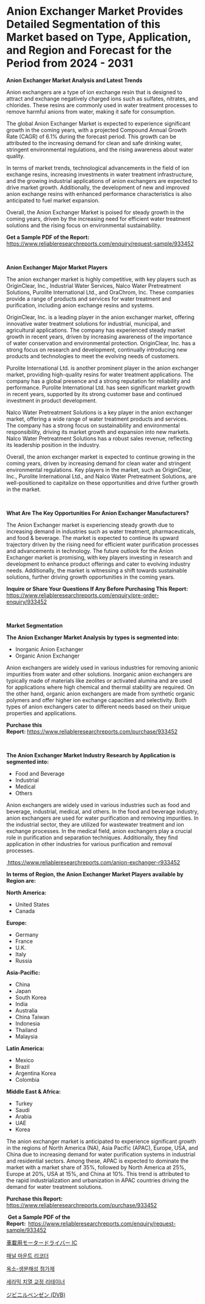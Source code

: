 <p><h1>Anion Exchanger Market Provides Detailed Segmentation of this Market based on Type, Application, and Region and Forecast for the Period from 2024 - 2031</h1></p><p><strong>Anion Exchanger Market Analysis and Latest Trends</strong></p>
<p><p>Anion exchangers are a type of ion exchange resin that is designed to attract and exchange negatively charged ions such as sulfates, nitrates, and chlorides. These resins are commonly used in water treatment processes to remove harmful anions from water, making it safe for consumption.</p><p>The global Anion Exchanger Market is expected to experience significant growth in the coming years, with a projected Compound Annual Growth Rate (CAGR) of 6.1% during the forecast period. This growth can be attributed to the increasing demand for clean and safe drinking water, stringent environmental regulations, and the rising awareness about water quality.</p><p>In terms of market trends, technological advancements in the field of ion exchange resins, increasing investments in water treatment infrastructure, and the growing industrial applications of anion exchangers are expected to drive market growth. Additionally, the development of new and improved anion exchange resins with enhanced performance characteristics is also anticipated to fuel market expansion.</p><p>Overall, the Anion Exchanger Market is poised for steady growth in the coming years, driven by the increasing need for efficient water treatment solutions and the rising focus on environmental sustainability.</p></p>
<p><strong>Get a Sample PDF of the Report:&nbsp;</strong> <a href="https://www.reliableresearchreports.com/enquiry/request-sample/933452">https://www.reliableresearchreports.com/enquiry/request-sample/933452</a></p>
<p>&nbsp;</p>
<p><strong>Anion Exchanger Major Market Players</strong></p>
<p><p>The anion exchanger market is highly competitive, with key players such as OriginClear, Inc., Industrial Water Services, Nalco Water Pretreatment Solutions, Purolite International Ltd., and OraChrom, Inc. These companies provide a range of products and services for water treatment and purification, including anion exchange resins and systems.</p><p>OriginClear, Inc. is a leading player in the anion exchanger market, offering innovative water treatment solutions for industrial, municipal, and agricultural applications. The company has experienced steady market growth in recent years, driven by increasing awareness of the importance of water conservation and environmental protection. OriginClear, Inc. has a strong focus on research and development, continually introducing new products and technologies to meet the evolving needs of customers.</p><p>Purolite International Ltd. is another prominent player in the anion exchanger market, providing high-quality resins for water treatment applications. The company has a global presence and a strong reputation for reliability and performance. Purolite International Ltd. has seen significant market growth in recent years, supported by its strong customer base and continued investment in product development.</p><p>Nalco Water Pretreatment Solutions is a key player in the anion exchanger market, offering a wide range of water treatment products and services. The company has a strong focus on sustainability and environmental responsibility, driving its market growth and expansion into new markets. Nalco Water Pretreatment Solutions has a robust sales revenue, reflecting its leadership position in the industry.</p><p>Overall, the anion exchanger market is expected to continue growing in the coming years, driven by increasing demand for clean water and stringent environmental regulations. Key players in the market, such as OriginClear, Inc., Purolite International Ltd., and Nalco Water Pretreatment Solutions, are well-positioned to capitalize on these opportunities and drive further growth in the market.</p></p>
<p>&nbsp;</p>
<p><strong>What Are The Key Opportunities For Anion Exchanger Manufacturers?</strong></p>
<p><p>The Anion Exchanger market is experiencing steady growth due to increasing demand in industries such as water treatment, pharmaceuticals, and food & beverage. The market is expected to continue its upward trajectory driven by the rising need for efficient water purification processes and advancements in technology. The future outlook for the Anion Exchanger market is promising, with key players investing in research and development to enhance product offerings and cater to evolving industry needs. Additionally, the market is witnessing a shift towards sustainable solutions, further driving growth opportunities in the coming years.</p></p>
<p><strong>Inquire or Share Your Questions If Any Before Purchasing This Report:</strong> <a href="https://www.reliableresearchreports.com/enquiry/pre-order-enquiry/933452">https://www.reliableresearchreports.com/enquiry/pre-order-enquiry/933452</a></p>
<p>&nbsp;</p>
<p><strong>Market Segmentation</strong></p>
<p><strong>The Anion Exchanger Market Analysis by types is segmented into:</strong></p>
<p><ul><li>Inorganic Anion Exchanger</li><li>Organic Anion Exchanger</li></ul></p>
<p><p>Anion exchangers are widely used in various industries for removing anionic impurities from water and other solutions. Inorganic anion exchangers are typically made of materials like zeolites or activated alumina and are used for applications where high chemical and thermal stability are required. On the other hand, organic anion exchangers are made from synthetic organic polymers and offer higher ion exchange capacities and selectivity. Both types of anion exchangers cater to different needs based on their unique properties and applications.</p></p>
<p><strong>Purchase this Report:&nbsp;</strong><a href="https://www.reliableresearchreports.com/purchase/933452">https://www.reliableresearchreports.com/purchase/933452</a></p>
<p>&nbsp;</p>
<p><strong>The Anion Exchanger Market Industry Research by Application is segmented into:</strong></p>
<p><ul><li>Food and Beverage</li><li>Industrial</li><li>Medical</li><li>Others</li></ul></p>
<p><p>Anion exchangers are widely used in various industries such as food and beverage, industrial, medical, and others. In the food and beverage industry, anion exchangers are used for water purification and removing impurities. In the industrial sector, they are utilized for wastewater treatment and ion exchange processes. In the medical field, anion exchangers play a crucial role in purification and separation techniques. Additionally, they find application in other industries for various purification and removal processes.</p></p>
<p><a href="https://www.reliableresearchreports.com/anion-exchanger-r933452">&nbsp;https://www.reliableresearchreports.com/anion-exchanger-r933452</a></p>
<p><strong>In terms of Region, the Anion Exchanger Market Players available by Region are:</strong></p>
<p>
    <p> <strong> North America: </strong>
        <ul>
            <li>United States</li>
            <li>Canada</li>
        </ul>
        </p> 
    <p> <strong> Europe: </strong>
        <ul>
            <li>Germany</li>
            <li>France</li>
            <li>U.K.</li>
            <li>Italy</li>
            <li>Russia</li>
        </ul>
        </p> 
    <p> <strong> Asia-Pacific: </strong>
        <ul>
            <li>China</li>
            <li>Japan</li>
            <li>South Korea</li>
            <li>India</li>
            <li>Australia</li>
            <li>China Taiwan</li>
            <li>Indonesia</li>
            <li>Thailand</li>
            <li>Malaysia</li>
        </ul>
        </p> 
    <p> <strong> Latin America: </strong>
        <ul>
            <li>Mexico</li>
            <li>Brazil</li>
            <li>Argentina Korea</li>
            <li>Colombia</li>
        </ul>
        </p> 
    <p> <strong> Middle East & Africa: </strong>
        <ul>
            <li>Turkey</li>
            <li>Saudi</li>
            <li>Arabia</li>
            <li>UAE</li>
            <li>Korea</li>
        </ul>
    </p>
    </p>
<p><p>The anion exchanger market is anticipated to experience significant growth in the regions of North America (NA), Asia Pacific (APAC), Europe, USA, and China due to increasing demand for water purification systems in industrial and residential sectors. Among these, APAC is expected to dominate the market with a market share of 35%, followed by North America at 25%, Europe at 20%, USA at 15%, and China at 10%. This trend is attributed to the rapid industrialization and urbanization in APAC countries driving the demand for water treatment solutions.</p></p>
<p><strong>Purchase this Report: </strong><a href="https://www.reliableresearchreports.com/purchase/933452">https://www.reliableresearchreports.com/purchase/933452</a></p>
<p>&nbsp;<strong>Get a Sample PDF of the Report:&nbsp;&nbsp;</strong><a href="https://www.reliableresearchreports.com/enquiry/request-sample/933452">https://www.reliableresearchreports.com/enquiry/request-sample/933452</a></p>
<p><strong></strong></p>
<p><p><a href="https://medium.com/@boydsmitham37/%E8%87%AA%E5%8B%95%E8%BB%8A%E5%B8%82%E5%A0%B4%E5%90%91%E3%81%91%E3%81%AE%E3%83%A2%E3%83%BC%E3%82%BF%E3%83%BC%E3%83%89%E3%83%A9%E3%82%A4%E3%83%90%E3%83%BCic%E3%81%AB%E6%B7%B1%E3%81%8F%E6%BD%9C%E5%85%A5-%E3%83%88%E3%83%AC%E3%83%B3%E3%83%89-%E5%B8%82%E5%A0%B4%E3%82%BB%E3%82%B0%E3%83%A1%E3%83%B3%E3%83%86%E3%83%BC%E3%82%B7%E3%83%A7%E3%83%B3-%E7%AB%B6%E4%BA%89%E5%88%86%E6%9E%90-b258734271b3">車載用モータードライバー IC</a></p><p><a href="https://medium.com/@hettiestehr/%ED%8C%A8%EB%84%90-%EB%A7%88%EC%9A%B4%ED%8A%B8-%EB%A0%88%EC%BD%94%EB%8D%94-%EC%8B%9C%EC%9E%A5-%EC%98%88%EC%B8%A1-%EC%8B%9C%EC%9E%A5-%EB%8F%99%ED%96%A5-%EB%B0%8F-%EC%98%81%ED%96%A5-%EB%B6%84%EC%84%9D-2024-2031-9ce679a75221">패널 마운트 리코더</a></p><p><a href="https://medium.com/@hettiestehr/%EC%98%A5%EC%86%8C%EC%83%9D%EB%B6%84%ED%95%B4-%EC%B2%A8%EA%B0%80%EC%A0%9C-%EC%8B%9C%EC%9E%A5-%EA%B7%9C%EB%AA%A8-%EC%A0%90%EC%9C%A0%EC%9C%A8-%EB%B0%8F-%ED%8A%B8%EB%A0%8C%EB%93%9C-%EB%B6%84%EC%84%9D-%EB%B3%B4%EA%B3%A0%EC%84%9C-%EC%B5%9C%EC%A2%85-%EC%82%AC%EC%9A%A9%EC%B2%98-%EC%82%B0%EC%97%85%EC%9A%A9-%EC%8B%9D%ED%92%88-%EB%B0%8F-%EC%9D%8C%EB%A3%8C-%EC%A0%9C%EC%95%BD-%EB%B0%8F-%ED%97%AC%EC%8A%A4%EC%BC%80%EC%96%B4-%EA%B0%80%EC%A0%95%EC%9A%A9%ED%92%88-%EB%B0%8F-%EA%B0%9C%EC%9D%B8%EC%9A%A9%ED%92%88-%EA%B8%B0%ED%83%80-%EC%9B%90%EB%A3%8C%EB%B3%84-%EB%B0%8F-2031%EB%85%84%EA%B9%8C%EC%A7%80-208d064a335b">옥소-생분해성 첨가제</a></p><p><a href="https://github.com/Evans21Bill/Market-Research-Report-List-1/blob/main/2739132140326.md">세라믹 치열 교정 리테이너</a></p><p><a href="https://github.com/BrionnaBoyle/Market-Research-Report-List-1/blob/main/5108038134984.md">ジビニルベンゼン (DVB)</a></p></p>